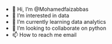 - 👋 Hi, I’m @Mohamedfaizabbas
- 👀 I’m interested in data
- 🌱 I’m currently learning data analytics
- 💞️ I’m looking to collaborate on python
- 📫 How to reach me email

<!---
Mohamedfaizabbas/Mohamedfaizabbas is a ✨ special ✨ repository because its `README.md` (this file) appears on your GitHub profile.
You can click the Preview link to take a look at your changes.
--->
